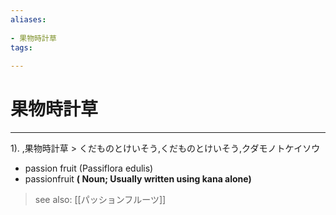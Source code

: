 ```yaml
---
aliases:
    
- 果物時計草
tags:
    
---
```


# 果物時計草
---
1).
,果物時計草 > くだものとけいそう,くだものとけいそう,クダモノトケイソウ

- passion fruit (Passiflora edulis)
- passionfruit
**( Noun; Usually written using kana alone)**
> see also:  [[パッションフルーツ]]
            